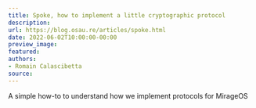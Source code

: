 ```yaml
---
title: Spoke, how to implement a little cryptographic protocol
description:
url: https://blog.osau.re/articles/spoke.html
date: 2022-06-02T10:00:00-00:00
preview_image:
featured:
authors:
- Romain Calascibetta
source:
---
```


A simple how-to to understand how we implement protocols for MirageOS
